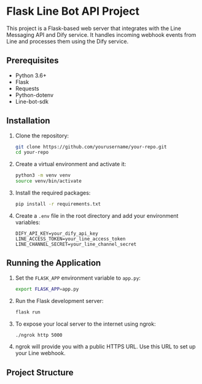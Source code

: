 # Flask Line Bot API Project

This project is a Flask-based web server that integrates with the Line Messaging API and Dify service. It handles incoming webhook events from Line and processes them using the Dify service.

## Prerequisites

- Python 3.6+
- Flask
- Requests
- Python-dotenv
- Line-bot-sdk

## Installation

1. Clone the repository:

    ```bash
    git clone https://github.com/yourusername/your-repo.git
    cd your-repo
    ```

2. Create a virtual environment and activate it:

    ```bash
    python3 -m venv venv
    source venv/bin/activate
    ```

3. Install the required packages:

    ```bash
    pip install -r requirements.txt
    ```

4. Create a `.env` file in the root directory and add your environment variables:

    ```env
    DIFY_API_KEY=your_dify_api_key
    LINE_ACCESS_TOKEN=your_line_access_token
    LINE_CHANNEL_SECRET=your_line_channel_secret
    ```

## Running the Application

1. Set the `FLASK_APP` environment variable to `app.py`:

    ```bash
    export FLASK_APP=app.py
    ```

2. Run the Flask development server:

    ```bash
    flask run
    ```

3. To expose your local server to the internet using ngrok:

    ```bash
    ./ngrok http 5000
    ```

4. ngrok will provide you with a public HTTPS URL. Use this URL to set up your Line webhook.

## Project Structure
